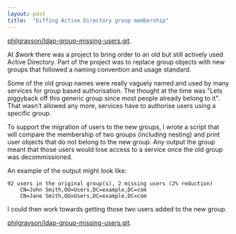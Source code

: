 ```yaml
---
layout: post
title:  "Diffing Active Directory group membership"
---
```


[philgrayson/ldap-group-missing-users.git](https://github.com/PhilGrayson/ldap-group-missing-users).

At *$work* there was a project to bring order to an old but still actively used
Active Directory. Part of the project was to replace group objects with new
groups that followed a naming convention and usage standard.

Some of the old group names were really vaguely named and used by many services
for group based authorisation. The thought at the time was "Lets piggyback off
this generic group since most people already belong to it". That wasn't allowed
any more, services have to authorise users using a specific group.

To support the migration of users to the new groups, I wrote a script that will
compare the membership of two groups (including nesting) and print user objects
that do not belong to the new group. Any output the group meant that those users
would lose access to a service once the old group was decommissioned.

An example of the output might look like:
```
92 users in the original group(s), 2 missing users (2% reduction)
    CN=John Smith,OU=Users,DC=example,DC=com
    CN=Jane Smith,OU=Users,DC=example,DC=com
```
I could then work towards getting those two users added to the new group.

[philgrayson/ldap-group-missing-users.git](https://github.com/PhilGrayson/ldap-group-missing-users).
